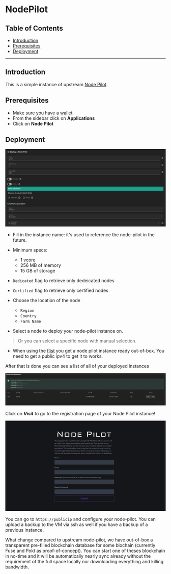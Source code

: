 <h1> NodePilot </h1>

<h2>Table of Contents</h2>

- [Introduction](#introduction)
- [Prerequisites](#prerequisites)
- [Deployment](#deployment)

***

## Introduction

This is a simple instance of upstream [Node Pilot](https://nodepilot.tech).

## Prerequisites

- Make sure you have a [wallet](../wallet_connector.md)
- From the sidebar click on **Applications**
- Click on **Node Pilot**

## Deployment

![ ](./img/solutions_nodepilot.png)

- Fill in the instance name: it's used to reference the node-pilot in the future.

- Minimum specs:
  - 1 vcore
  - 256 MB of memory
  - 15 GB of storage

- `Dedicated` flag to retrieve only dedeicated nodes 
- `Certified` flag to retrieve only certified nodes 

- Choose the location of the node
   - `Region`
   - `Country`
   - `Farm Name`
- Select a node to deploy your node-pilot instance on.

> Or you can select a specific node with manual selection.

- When using the [flist](https://hub.grid.tf/tf-official-vms/node-pilot-zdbfs.flist) you get a node pilot instance ready out-of-box. You need to get a public ipv4 to get it to works.

After that is done you can see a list of all of your deployed instances

![ ](./img/nodeP_2.png)

Click on ***Visit*** to go to the registration page of your Node Pilot instance!

![ ](./img/nodePilot_3.png)

You can go to `https://publicip` and configure your node-pilot. You can upload a backup to the VM via ssh as well if you have a backup of a previous instance.

What change compared to upstream node-pilot, we have out-of-box a transparent pre-filled blockchain database for some blochain (currently Fuse and Pokt as proof-of-concept). You can start one of theses blockchain in no-time and it will be automatically nearly sync already without the requirement of the full space locally nor downloading everything and killing bandwidth.
